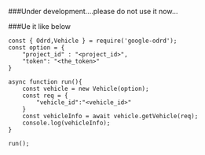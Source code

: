 ###Under development....please do not use it now...

###Ue it like below

```
const { Odrd,Vehicle } = require('google-odrd');
const option = {
    "project_id" : "<project_id>",
    "token": "<the_token>"
}

async function run(){
    const vehicle = new Vehicle(option);
    const req = {
        "vehicle_id":"<vehicle_id>"
    }
    const vehicleInfo = await vehicle.getVehicle(req);
    console.log(vehicleInfo);
}

run();
```